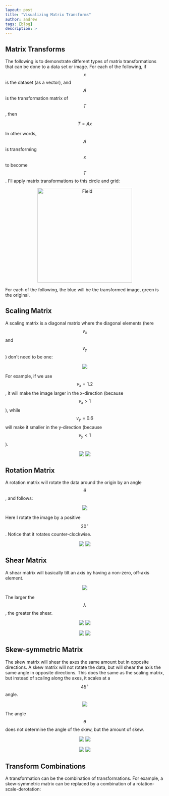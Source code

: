 ```yaml
---
layout: post
title: "Visualizing Matrix Transforms"
author: andrew
tags: [blog]
description: >
---
```



## Matrix Transforms

The following is to demonstrate different types of matrix transformations that can be done to a data set or image.  For each of the following, if $$x$$ is the dataset (as a vector), and $$A$$ is the transformation matrix of $$T$$, then

$$
T = Ax
$$

In other words, $$A$$ is transforming $$x$$ to become $$T$$.  I'll apply matrix transformations to this circle and grid:

<p align="center">
<img src="/public/img/visualizing_matrix_transforms/original.png?raw=true" alt="Field" style="width:300px"/>
</p>

For each of the following, the blue will be the transformed image, green is the original.

## Scaling Matrix

A scaling matrix is a diagonal matrix where the diagonal elements (here $$v_x$$ and $$v_y$$) don't need to be one:

<p align="center">
<img src="/public/img/visualizing_matrix_transforms/scale_matrix.png?raw=true" />
</p>

For example, if we use $$v_x=1.2$$, it will make the image larger in the x-direction (because $$v_x>1$$), while $$v_y=0.6$$ will make it smaller in the y-direction (because $$v_y<1$$).

<p align="center">
<img src="/public/img/visualizing_matrix_transforms/scale_ex.png?raw=true"/>
<img src="/public/img/visualizing_matrix_transforms/scale.png?raw=true" />
</p>


## Rotation Matrix

A rotation matrix will rotate the data around the origin by an angle $$\theta$$, and follows:

<p align="center">
<img src="/public/img/visualizing_matrix_transforms/rotation_matrix.png?raw=true"/>
</p>

Here I rotate the image by a positive $$20^{\circ}$$.  Notice that it rotates counter-clockwise.

<p align="center">
<img src="/public/img/visualizing_matrix_transforms/rotation_ex.png?raw=true"/>
<img src="/public/img/visualizing_matrix_transforms/rotate.png?raw=true"/>
</p>


## Shear Matrix

A shear matrix will basically tilt an axis by having a non-zero, off-axis element.

<p align="center">
<img src="/public/img/visualizing_matrix_transforms/shear_matrix.png?raw=true"/>
</p>

The larger the $$\lambda$$, the greater the shear.

<p align="center">
<img src="/public/img/visualizing_matrix_transforms/shear1_ex.png?raw=true" />
<img src="/public/img/visualizing_matrix_transforms/shear1.png?raw=true" />
</p>


<p align="center">
<img src="/public/img/visualizing_matrix_transforms/shear2_ex.png?raw=true"/>
<img src="/public/img/visualizing_matrix_transforms/shear2.png?raw=true"/>
</p>


## Skew-symmetric Matrix

The skew matrix will shear the axes the same amount but in opposite directions.  A skew matrix will not rotate the data, but will shear the axis the same angle in opposite directions.  This does the same as the scaling matrix, but instead of scaling along the axes, it scales at a $$45^{\circ}$$ angle.

<p align="center">
<img src="/public/img/visualizing_matrix_transforms/skew_matrix.png?raw=true"/>
</p>

The angle $$\theta$$ does not determine the angle of the skew, but the amount of skew.

<p align="center">
<img src="/public/img/visualizing_matrix_transforms/skew10_ex.png?raw=true"/>
<img src="/public/img/visualizing_matrix_transforms/skew10.png?raw=true"/>
</p>

<p align="center">
<img src="/public/img/visualizing_matrix_transforms/skew20_ex.png?raw=true"/>
<img src="/public/img/visualizing_matrix_transforms/skew20.png?raw=true"/>
</p>


## Transform Combinations

A transformation can be the combination of transformations.  For example, a skew-symmetric matrix can be replaced by a combination of a rotation-scale-derotation:


